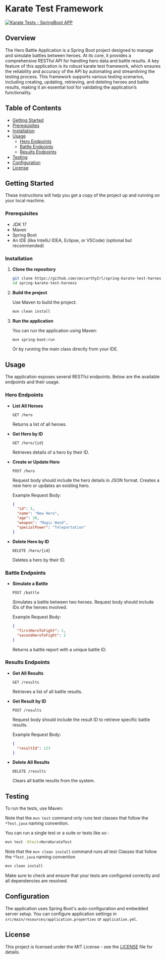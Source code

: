 # Karate Test Framework
[![Karate Tests - SpringBoot APP](https://github.com/cmccarthyIrl/spring-karate-test-harness/actions/workflows/test.yml/badge.svg)](https://github.com/cmccarthyIrl/spring-karate-test-harness/actions/workflows/test.yml)
## Overview

The Hero Battle Application is a Spring Boot project designed to manage and simulate battles between heroes. At its core, it provides a comprehensive RESTful API for handling hero data and battle results. A key feature of this application is its robust karate test framework, which ensures the reliability and accuracy of the API by automating and streamlining the testing process. This framework supports various testing scenarios, including creating, updating, retrieving, and deleting heroes and battle results, making it an essential tool for validating the application’s functionality.
## Table of Contents

- [Getting Started](#getting-started)
- [Prerequisites](#prerequisites)
- [Installation](#installation)
- [Usage](#usage)
  - [Hero Endpoints](#hero-endpoints)
  - [Battle Endpoints](#battle-endpoints)
  - [Results Endpoints](#results-endpoints)
- [Testing](#testing)
- [Configuration](#configuration)
- [License](#license)

## Getting Started

These instructions will help you get a copy of the project up and running on your local machine.

### Prerequisites

- JDK 17
- Maven
- Spring Boot
- An IDE (like IntelliJ IDEA, Eclipse, or VSCode) (optional but recommended)

### Installation

1. **Clone the repository**

   ```bash
   git clone https://github.com/cmccarthyIrl/spring-karate-test-harness.git
   cd spring-karate-test-harness
   ```

2. **Build the project**

   Use Maven to build the project:

   ```bash
   mvn clean install
   ```

3. **Run the application**

   You can run the application using Maven:

   ```bash
   mvn spring-boot:run
   ```

   Or by running the main class directly from your IDE.

## Usage

The application exposes several RESTful endpoints. Below are the available endpoints and their usage.

### Hero Endpoints

- **List All Heroes**

  ```http
  GET /hero
  ```

  Returns a list of all heroes.

- **Get Hero by ID**

  ```http
  GET /hero/{id}
  ```

  Retrieves details of a hero by their ID.

- **Create or Update Hero**

  ```http
  POST /hero
  ```

  Request body should include the hero details in JSON format. Creates a new hero or updates an existing hero.

  Example Request Body:

  ```json
  {
    "id": 5,
    "name": "New Hero",
    "age": 30,
    "weapon": "Magic Wand",
    "specialPower": "Teleportation"
  }
  ```

- **Delete Hero by ID**

  ```http
  DELETE /hero/{id}
  ```

  Deletes a hero by their ID.

### Battle Endpoints

- **Simulate a Battle**

  ```http
  POST /battle
  ```

  Simulates a battle between two heroes. Request body should include IDs of the heroes involved.

  Example Request Body:

  ```json
  {
    "firstHeroToFight": 1,
    "secondHeroToFight": 2
  }
  ```

  Returns a battle report with a unique battle ID.

### Results Endpoints

- **Get All Results**

  ```http
  GET /results
  ```

  Retrieves a list of all battle results.

- **Get Result by ID**

  ```http
  POST /results
  ```

  Request body should include the result ID to retrieve specific battle results.

  Example Request Body:

  ```json
  {
    "resultId": 123
  }
  ```

- **Delete All Results**

  ```http
  DELETE /results
  ```

  Clears all battle results from the system.

## Testing

To run the tests, use Maven:

Note that the `mvn test` command only runs test classes that follow the `*Test.java` naming convention.

You can run a single test or a suite or tests like so :

```bash
mvn test -Dtest=HeroKarateTest
```

Note that the `mvn clean install` command runs all test Classes that follow the `*Test.java` naming convention

```bash
mvn clean install
```

Make sure to check and ensure that your tests are configured correctly and all dependencies are resolved.

## Configuration

The application uses Spring Boot's auto-configuration and embedded server setup. You can configure application settings in `src/main/resources/application.properties` or `application.yml`.

## License

This project is licensed under the MIT License - see the [LICENSE](LICENSE) file for details.